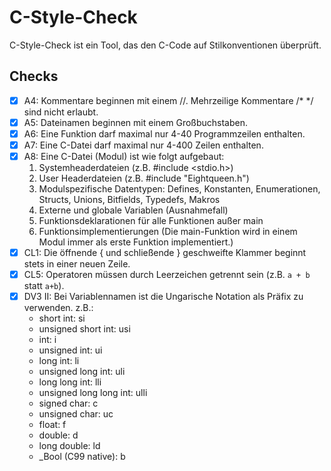 # C-Style-Check
C-Style-Check ist ein Tool, das den C-Code auf Stilkonventionen überprüft.

## Checks
- [x] A4: Kommentare beginnen mit einem //. Mehrzeilige Kommentare /* */ sind nicht erlaubt.
- [x] A5: Dateinamen beginnen mit einem Großbuchstaben.
- [x] A6: Eine Funktion darf maximal nur 4-40 Programmzeilen enthalten.
- [x] A7: Eine C-Datei darf maximal nur 4-400 Zeilen enthalten.
- [x] A8: Eine C-Datei (Modul) ist wie folgt aufgebaut:
   1. Systemheaderdateien (z.B. #include <stdio.h>)
   2. User Headerdateien (z.B. #include "Eightqueen.h")
   3. Modulspezifische Datentypen: Defines, Konstanten, Enumerationen, Structs, Unions, Bitfields, Typedefs, Makros
   4. Externe und globale Variablen (Ausnahmefall)
   5. Funktionsdeklarationen für alle Funktionen außer main
   6. Funktionsimplementierungen (Die main-Funktion wird in einem Modul immer als erste Funktion implementiert.)
- [x] CL1: Die öffnende { und schließende } geschweifte Klammer beginnt stets in einer neuen Zeile.
- [x] CL5: Operatoren müssen durch Leerzeichen getrennt sein (z.B. `a + b` statt `a+b`).
- [x] DV3 II: Bei Variablennamen ist die Ungarische Notation als Präfix zu verwenden. z.B.:
    - short int: si
    - unsigned short int: usi
    - int: i
    - unsigned int: ui
    - long int: li
    - unsigned long int: uli
    - long long int: lli
    - unsigned long long int: ulli
    - signed char: c
    - unsigned char: uc
    - float: f
    - double: d
    - long double: ld
    - _Bool (C99 native): b